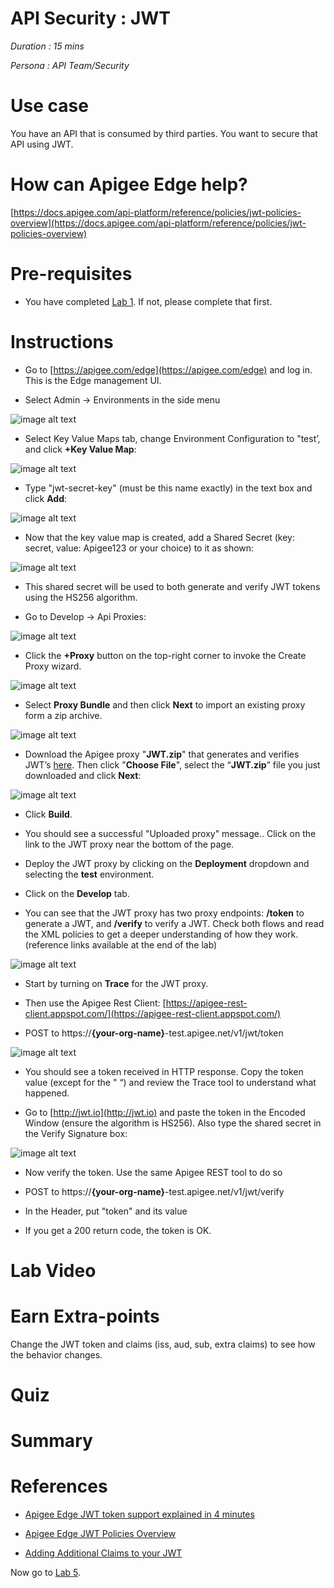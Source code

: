 # **API Security : JWT**

*Duration : 15 mins*

*Persona : API Team/Security*

# **Use case**

You have an API that is consumed by third parties. You want to secure that API using JWT.

# **How can Apigee Edge help?**

[https://docs.apigee.com/api-platform/reference/policies/jwt-policies-overview](https://docs.apigee.com/api-platform/reference/policies/jwt-policies-overview)

# **Pre-requisites**

* You have completed [Lab 1](https://github.com/aliceinapiland/AdvancedVirtualAPIJam/tree/master/SecurityJam/Lab%201%20Traffic%20Management%20-%20Throttle%20APIs). If not, please complete that first.

# **Instructions**

* Go to [https://apigee.com/edge](https://apigee.com/edge) and log in. This is the Edge management UI.

* Select Admin → Environments in the side menu

![image alt text](./media/image_0.png)

* Select Key Value Maps tab, change Environment Configuration to "test’, and click **+Key Value Map**:

![image alt text](./media/image_1.png)

* Type "jwt-secret-key" (must be this name exactly) in the text box and click **Add**:

![image alt text](./media/image_2.png)

* Now that the key value map is created, add a Shared Secret (key: secret, value: Apigee123 or your choice) to it as shown:

![image alt text](./media/image_3.png)

* This shared secret will be used to both generate and verify JWT tokens using the HS256 algorithm.

* Go to Develop → Api Proxies:

![image alt text](./media/image_4.png)

* Click the **+Proxy** button on the top-right corner to invoke the Create Proxy wizard.

![image alt text](./media/image_5.png)

* Select **Proxy Bundle** and then click **Next** to import an existing proxy form a zip archive.

![image alt text](./media/image_6.png)

* Download the Apigee proxy "**JWT.zip**" that generates and verifies JWT’s [here](https://github.com/aliceinapiland/AdvancedVirtualAPIJam/blob/master/SecurityJam/Lab%204%20-%20JWT/JWT.zip?raw=true).  Then click "**Choose File**", select the “**JWT.zip**” file you just downloaded and click **Next**:

![image alt text](./media/image_7.png)

* Click **Build**.

* You should see a successful "Uploaded proxy" message..  Click on the link to the JWT proxy near the bottom of the page.

* Deploy the JWT proxy by clicking on the **Deployment** dropdown and selecting the **test** environment.

* Click on the **Develop** tab.

* You can see that the JWT proxy has two proxy endpoints:  **/token** to generate a JWT, and **/verify** to verify a JWT.  Check both flows and read the XML policies to get a deeper understanding of how they work. (reference links available at the end of the lab)

![image alt text](./media/image_8.png)

* Start by turning on **Trace** for the JWT proxy.

* Then use the Apigee Rest Client: [https://apigee-rest-client.appspot.com/](https://apigee-rest-client.appspot.com/)

* POST to https://**{your-org-name}**-test.apigee.net/v1/jwt/token

![image alt text](./media/image_9.png)

* You should see a token received in HTTP response.  Copy the token value (except for the " “) and review the Trace tool to understand what happened.

* Go to [http://jwt.io](http://jwt.io) and paste the token in the Encoded Window (ensure the algorithm is HS256).  Also type the shared secret in the Verify Signature box:

![image alt text](./media/image_10.png)

* Now verify the token.  Use the same Apigee REST tool to do so

* POST to https://**{your-org-name}**-test.apigee.net/v1/jwt/verify

* In the Header, put "token" and its value

* If you get a 200 return code, the token is OK.

# **Lab Video**

# **Earn Extra-points**

Change the JWT token and claims (iss, aud, sub, extra claims) to see how the behavior changes.

# **Quiz**

# **Summary**

# **References**

* [Apigee Edge JWT token support explained in 4 minutes](https://youtu.be/mY5B6YlpkAY)

* [Apigee Edge JWT Policies Overview](https://docs.apigee.com/api-platform/reference/policies/jwt-policies-overview)

* [Adding Additional Claims to your JWT](https://docs.apigee.com/api-platform/reference/policies/generate-jwt-policy#additionalclaimsclaim)

Now go to [Lab 5](https://goo.gl/6S2iJr).
